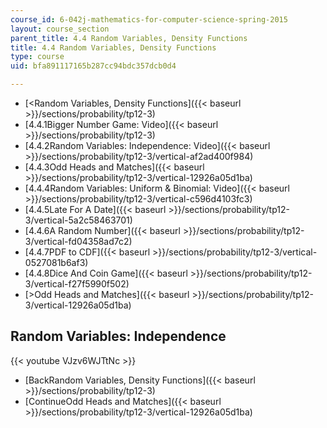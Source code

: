 ```yaml
---
course_id: 6-042j-mathematics-for-computer-science-spring-2015
layout: course_section
parent_title: 4.4 Random Variables, Density Functions
title: 4.4 Random Variables, Density Functions
type: course
uid: bfa891117165b287cc94bdc357dcb0d4

---
```


*   [<Random Variables, Density Functions]({{< baseurl >}}/sections/probability/tp12-3)
*   [4.4.1Bigger Number Game: Video]({{< baseurl >}}/sections/probability/tp12-3)
*   [4.4.2Random Variables: Independence: Video]({{< baseurl >}}/sections/probability/tp12-3/vertical-af2ad400f984)
*   [4.4.3Odd Heads and Matches]({{< baseurl >}}/sections/probability/tp12-3/vertical-12926a05d1ba)
*   [4.4.4Random Variables: Uniform & Binomial: Video]({{< baseurl >}}/sections/probability/tp12-3/vertical-c596d4103fc3)
*   [4.4.5Late For A Date]({{< baseurl >}}/sections/probability/tp12-3/vertical-5a2c58463701)
*   [4.4.6A Random Number]({{< baseurl >}}/sections/probability/tp12-3/vertical-fd04358ad7c2)
*   [4.4.7PDF to CDF]({{< baseurl >}}/sections/probability/tp12-3/vertical-0527081b6af3)
*   [4.4.8Dice And Coin Game]({{< baseurl >}}/sections/probability/tp12-3/vertical-f27f5990f502)
*   [\>Odd Heads and Matches]({{< baseurl >}}/sections/probability/tp12-3/vertical-12926a05d1ba)

Random Variables: Independence
------------------------------

{{< youtube VJzv6WJTtNc >}}

*   [BackRandom Variables, Density Functions]({{< baseurl >}}/sections/probability/tp12-3)
*   [ContinueOdd Heads and Matches]({{< baseurl >}}/sections/probability/tp12-3/vertical-12926a05d1ba)